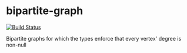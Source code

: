 # bipartite-graph

[![Build Status](https://travis-ci.org/literate-unitb/bipartite-graph.svg?branch=master)](https://travis-ci.org/literate-unitb/bipartite-graph)

Bipartite graphs for which the types enforce that every vertex' degree is non-null

